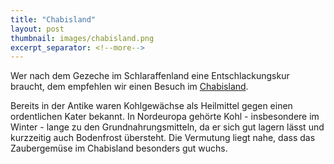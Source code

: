```yaml
---
title: "Chabisland"
layout: post
thumbnail: images/chabisland.png
excerpt_separator: <!--more-->
---
```


Wer nach dem Gezeche im Schlaraffenland eine Entschlackungskur braucht, dem empfehlen wir einen Besuch im [Chabisland](https://s.geo.admin.ch/a2882ac41d).

Bereits in der Antike waren Kohlgewächse als Heilmittel gegen einen ordentlichen Kater bekannt. In Nordeuropa gehörte Kohl - insbesondere im Winter - lange zu den Grundnahrungsmitteln, da er sich gut lagern lässt und kurzzeitig auch Bodenfrost übersteht. Die Vermutung liegt nahe, dass das Zaubergemüse im Chabisland besonders gut wuchs.

<!--more-->

